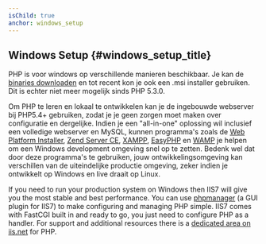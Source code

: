 ```yaml
---
isChild: true
anchor: windows_setup
---
```


## Windows Setup {#windows_setup_title}

PHP is voor windows op verschillende manieren beschikbaar. Je kan de [binaries downloaden][php-downloads] en tot recent kon je ook een .msi installer gebruiken. Dit is echter niet meer mogelijk sinds PHP 5.3.0.

Om PHP te leren en lokaal te ontwikkelen kan je de ingebouwde webserver bij PHP5.4+ gebruiken, zodat je je geen zorgen moet maken over configuratie en dergelijke. 
Indien je een "all-in-one" oplossing wil inclusief een volledige webserver en MySQL, kunnen programma's zoals de [Web Platform Installer][wpi], 
[Zend Server CE][zsce], [XAMPP][xampp], [EasyPHP][easyphp] en [WAMP][wamp] je helpen om een Windows development omgeving snel op te zetten. Bedenk wel dat door deze programma's te gebruiken, jouw ontwikkelingsomgeving kan verschillen van de uiteindelijke productie omgeving, zeker indien je ontwikkelt op Windows en live draait op Linux.

If you need to run your production system on Windows then IIS7 will give you the most stable and best performance. You can use 
[phpmanager][phpmanager] (a GUI plugin for IIS7) to make configuring and managing PHP simple. IIS7 comes with FastCGI built in and ready 
to go, you just need to configure PHP as a handler. For support and additional resources there is a [dedicated area on iis.net][php-iis] for 
PHP.

[php-downloads]: http://windows.php.net
[phpmanager]: http://phpmanager.codeplex.com/
[wpi]: http://www.microsoft.com/web/downloads/platform.aspx
[zsce]: http://www.zend.com/en/products/server-ce/
[xampp]: http://www.apachefriends.org/en/xampp.html
[easyphp]: http://www.easyphp.org/
[wamp]: http://www.wampserver.com/
[php-iis]: http://php.iis.net/
